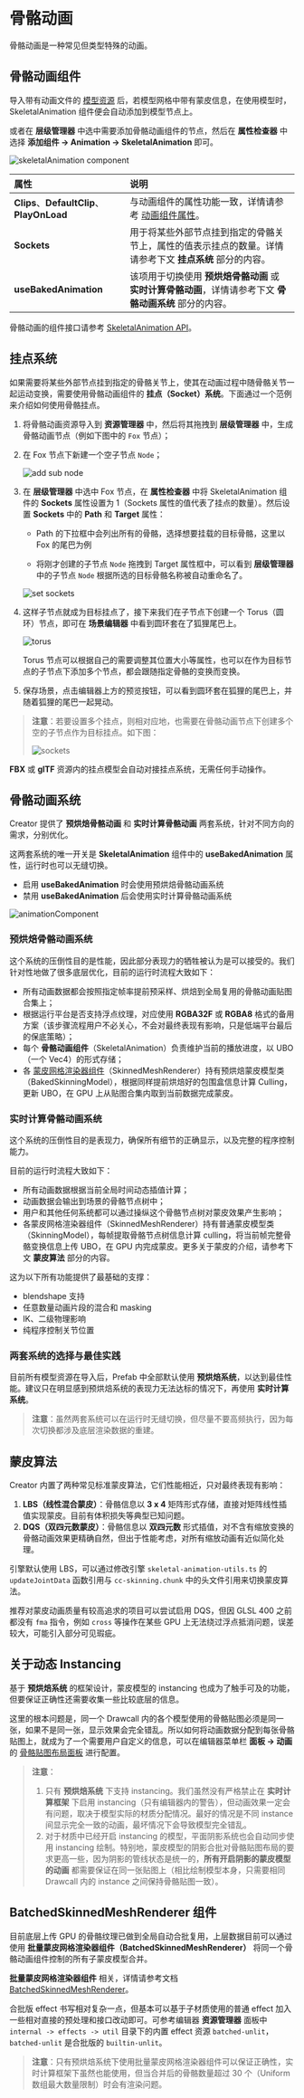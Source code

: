 # 骨骼动画

骨骼动画是一种常见但类型特殊的动画。

## 骨骼动画组件

导入带有动画文件的 [模型资源](../asset/model/mesh.md) 后，若模型网格中带有蒙皮信息，在使用模型时，SkeletalAnimation 组件便会自动添加到模型节点上。

或者在 **层级管理器** 中选中需要添加骨骼动画组件的节点，然后在 **属性检查器** 中选择 **添加组件 -> Animation -> SkeletalAnimation** 即可。

![skeletalAnimation component](./skeletal-animation/skeletalAnimation-component.png)

| 属性 | 说明 |
| :--- | :--- |
| **Clips**、**DefaultClip**、**PlayOnLoad** | 与动画组件的属性功能一致，详情请参考 [动画组件属性](./animation-comp.md#%E5%8A%A8%E7%94%BB%E7%BB%84%E4%BB%B6%E5%B1%9E%E6%80%A7)。 |
| **Sockets**           | 用于将某些外部节点挂到指定的骨骼关节上，属性的值表示挂点的数量。详情请参考下文 **挂点系统** 部分的内容。|
| **useBakedAnimation** | 该项用于切换使用 **预烘焙骨骼动画** 或 **实时计算骨骼动画**，详情请参考下文 **骨骼动画系统** 部分的内容。|

骨骼动画的组件接口请参考 [SkeletalAnimation API](%__APIDOC__%/zh/#/docs/3.3/zh/animation/Class/SkeletalAnimation)。

## 挂点系统

如果需要将某些外部节点挂到指定的骨骼关节上，使其在动画过程中随骨骼关节一起运动变换，需要使用骨骼动画组件的 **挂点（Socket）系统**。下面通过一个范例来介绍如何使用骨骼挂点。

1. 将骨骼动画资源导入到 **资源管理器** 中，然后将其拖拽到 **层级管理器** 中，生成骨骼动画节点（例如下图中的 `Fox` 节点）；

2. 在 Fox 节点下新建一个空子节点 `Node`；

    ![add sub node](./skeletal-animation/add-sub-node.png)

3. 在 **层级管理器** 中选中 Fox 节点，在 **属性检查器** 中将 SkeletalAnimation 组件的 **Sockets** 属性设置为 1（Sockets 属性的值代表了挂点的数量）。然后设置 **Sockets** 中的 **Path** 和 **Target** 属性：

    - Path 的下拉框中会列出所有的骨骼，选择想要挂载的目标骨骼，这里以 Fox 的尾巴为例

    - 将刚才创建的子节点 `Node` 拖拽到 Target 属性框中，可以看到 **层级管理器** 中的子节点 `Node` 根据所选的目标骨骼名称被自动重命名了。

    ![set sockets](./skeletal-animation/set-sockets.gif)

4. 这样子节点就成为目标挂点了，接下来我们在子节点下创建一个 Torus（圆环）节点，即可在 **场景编辑器** 中看到圆环套在了狐狸尾巴上。

    ![torus](./skeletal-animation/torus.png)

    Torus 节点可以根据自己的需要调整其位置大小等属性，也可以在作为目标节点的子节点下添加多个节点，都会跟随指定骨骼的变换而变换。

5. 保存场景，点击编辑器上方的预览按钮，可以看到圆环套在狐狸的尾巴上，并随着狐狸的尾巴一起晃动。

> **注意**：若要设置多个挂点，则相对应地，也需要在骨骼动画节点下创建多个空的子节点作为目标挂点。如下图：
>
> ![sockets](./skeletal-animation/sockets.png)

**FBX** 或 **glTF** 资源内的挂点模型会自动对接挂点系统，无需任何手动操作。

## 骨骼动画系统

Creator 提供了 **预烘焙骨骼动画** 和 **实时计算骨骼动画** 两套系统，针对不同方向的需求，分别优化。

这两套系统的唯一开关是 **SkeletalAnimation** 组件中的 **useBakedAnimation** 属性，运行时也可以无缝切换。

- 启用 **useBakedAnimation** 时会使用预烘焙骨骼动画系统
- 禁用 **useBakedAnimation** 后会使用实时计算骨骼动画系统

![animationComponent](./animation/useBakedAnimation.png)

### 预烘焙骨骼动画系统

这个系统的压倒性目的是性能，因此部分表现力的牺牲被认为是可以接受的。我们针对性地做了很多底层优化，目前的运行时流程大致如下：

- 所有动画数据都会按照指定帧率提前预采样、烘焙到全局复用的骨骼动画贴图合集上；
- 根据运行平台是否支持浮点纹理，对应使用 **RGBA32F** 或 **RGBA8** 格式的备用方案（该步骤流程用户不必关心，不会对最终表现有影响，只是低端平台最后的保底策略）；
- 每个 **骨骼动画组件**（SkeletalAnimation）负责维护当前的播放进度，以 UBO（一个 Vec4）的形式存储；
- 各 [蒙皮网格渲染器组件](../module-map/mesh/skinnedMeshRenderer.md)（SkinnedMeshRenderer）持有预烘焙蒙皮模型类（BakedSkinningModel），根据同样提前烘焙好的包围盒信息计算 Culling，更新 UBO，在 GPU 上从贴图合集内取到当前数据完成蒙皮。

### 实时计算骨骼动画系统

这个系统的压倒性目的是表现力，确保所有细节的正确显示，以及完整的程序控制能力。

目前的运行时流程大致如下：

- 所有动画数据根据当前全局时间动态插值计算；
- 动画数据会输出到场景的骨骼节点树中；
- 用户和其他任何系统都可以通过操纵这个骨骼节点树对蒙皮效果产生影响；
- 各蒙皮网格渲染器组件（SkinnedMeshRenderer）持有普通蒙皮模型类（SkinningModel），每帧提取骨骼节点树信息计算 culling，将当前帧完整骨骼变换信息上传 UBO，在 GPU 内完成蒙皮。更多关于蒙皮的介绍，请参考下文 **蒙皮算法** 部分的内容。

这为以下所有功能提供了最基础的支撑：

- blendshape 支持
- 任意数量动画片段的混合和 masking
- IK、二级物理影响
- 纯程序控制关节位置

### 两套系统的选择与最佳实践

目前所有模型资源在导入后，Prefab 中全部默认使用 **预烘焙系统**，以达到最佳性能。建议只在明显感到预烘焙系统的表现力无法达标的情况下，再使用 **实时计算系统**。

> **注意**：虽然两套系统可以在运行时无缝切换，但尽量不要高频执行，因为每次切换都涉及底层渲染数据的重建。

## 蒙皮算法

Creator 内置了两种常见标准蒙皮算法，它们性能相近，只对最终表现有影响：

1. **LBS（线性混合蒙皮）**：骨骼信息以 **3 x 4** 矩阵形式存储，直接对矩阵线性插值实现蒙皮。目前有体积损失等典型已知问题。
2. **DQS（双四元数蒙皮）**：骨骼信息以 **双四元数** 形式插值，对不含有缩放变换的骨骼动画效果更精确自然，但出于性能考虑，对所有缩放动画有近似简化处理。

引擎默认使用 LBS，可以通过修改引擎 `skeletal-animation-utils.ts` 的 `updateJointData` 函数引用与 `cc-skinning.chunk` 中的头文件引用来切换蒙皮算法。

推荐对蒙皮动画质量有较高追求的项目可以尝试启用 DQS，但因 GLSL 400 之前都没有 `fma` 指令，例如 `cross` 等操作在某些 GPU 上无法绕过浮点抵消问题，误差较大，可能引入部分可见瑕疵。

## 关于动态 Instancing

基于 **预烘焙系统** 的框架设计，蒙皮模型的 instancing 也成为了触手可及的功能，但要保证正确性还需要收集一些比较底层的信息。

这里的根本问题是，同一个 Drawcall 内的各个模型使用的骨骼贴图必须是同一张，如果不是同一张，显示效果会完全错乱。所以如何将动画数据分配到每张骨骼贴图上，就成为了一个需要用户自定义的信息，可以在编辑器菜单栏 **面板 -> 动画** 的 [骨骼贴图布局面板](joint-texture-layout.md) 进行配置。

> **注意**：
>
> 1. 只有 **预烘焙系统** 下支持 instancing。我们虽然没有严格禁止在 **实时计算框架** 下启用 instancing（只有编辑器内的警告），但动画效果一定会有问题，取决于模型实际的材质分配情况。最好的情况是不同 instance 间显示完全一致的动画，最坏情况下会导致模型完全错乱。
> 2. 对于材质中已经开启 instancing 的模型，平面阴影系统也会自动同步使用 instancing 绘制。特别地，蒙皮模型的阴影合批对骨骼贴图布局的要求更高一些，因为阴影的管线状态是统一的，**所有开启阴影的蒙皮模型的动画** 都需要保证在同一张贴图上（相比绘制模型本身，只需要相同 Drawcall 内的 instance 之间保持骨骼贴图一致）。

## BatchedSkinnedMeshRenderer 组件

目前底层上传 GPU 的骨骼纹理已做到全局自动合批复用，上层数据目前可以通过使用 **批量蒙皮网格渲染器组件（BatchedSkinnedMeshRenderer）** 将同一个骨骼动画组件控制的所有子蒙皮模型合并。

**批量蒙皮网格渲染器组件** 相关，详情请参考文档 [BatchedSkinnedMeshRenderer](../module-map/mesh/skinnedMeshBatchRenderer.md)。

合批版 effect 书写相对复杂一点，但基本可以基于子材质使用的普通 effect 加入一些相对直接的预处理和接口改动即可。可参考编辑器 **资源管理器** 面板中 `internal -> effects -> util` 目录下的内置 effect 资源 `batched-unlit`，`batched-unlit` 是合批版的 `builtin-unlit`。

> **注意**：只有预烘焙系统下使用批量蒙皮网格渲染器组件可以保证正确性，实时计算框架下虽然也能使用，但当合并后的骨骼数量超过 30 个（Uniform 数组最大数量限制）时会有渲染问题。
